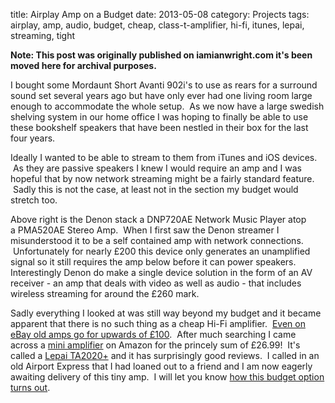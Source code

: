 title: Airplay Amp on a Budget
date: 2013-05-08
category: Projects
tags: airplay, amp, audio, budget, cheap, class-t-amplifier, hi-fi, itunes, lepai, streaming, tight

**Note: This post was originally published on iamianwright.com it's been moved here for archival purposes.**

I bought some Mordaunt Short Avanti 902i's to use as rears for a surround sound set several years ago but have only ever had one living room large enough to accommodate the whole setup.  As we now have a large swedish shelving system in our home office I was hoping to finally be able to use these bookshelf speakers that have been nestled in their box for the last four years.

Ideally I wanted to be able to stream to them from iTunes and iOS devices.  As they are passive speakers I knew I would require an amp and I was hopeful that by now network streaming might be a fairly standard feature.  Sadly this is not the case, at least not in the section my budget would stretch too.

Above right is the Denon stack a DNP720AE Network Music Player atop a PMA520AE Stereo Amp.  When I first saw the Denon streamer I misunderstood it to be a self contained amp with network connections.  Unfortunately for nearly £200 this device only generates an unamplified signal so it still requires the amp below before it can power speakers. Interestingly Denon do make a single device solution in the form of an AV receiver - an amp that deals with video as well as audio - that includes wireless streaming for around the £260 mark.

Sadly everything I looked at was still way beyond my budget and it became apparent that there is no such thing as a cheap Hi-Fi amplifier.  [Even on eBay old amps go for upwards of £100](http://www.ebay.co.uk/sch/Amplifiers-Pre-Amps-/14970/i.html "Amplifiers for sale on eBay").  After much searching I came across a [mini amplifier](http://www.amazon.co.uk/gp/product/B007VMA6OU/ref=oh_details_o00_s00_i00?ie=UTF8&psc=1 "Lepai TA2020+") on Amazon for the princely sum of £26.99!  It's called a [Lepai TA2020+](http://www.amazon.co.uk/gp/product/B007VMA6OU/ref=oh_details_o00_s00_i00?ie=UTF8&psc=1 "Lepai TA2020+ on Amazon.co.uk") and it has surprisingly good reviews.  I called in an old Airport Express that I had loaned out to a friend and I am now eagerly awaiting delivery of this tiny amp.  I will let you know [how this budget option turns out](http://iamianwright.com/2013/05/11/lepai-amp-review/ "Lepai Amp Review").
